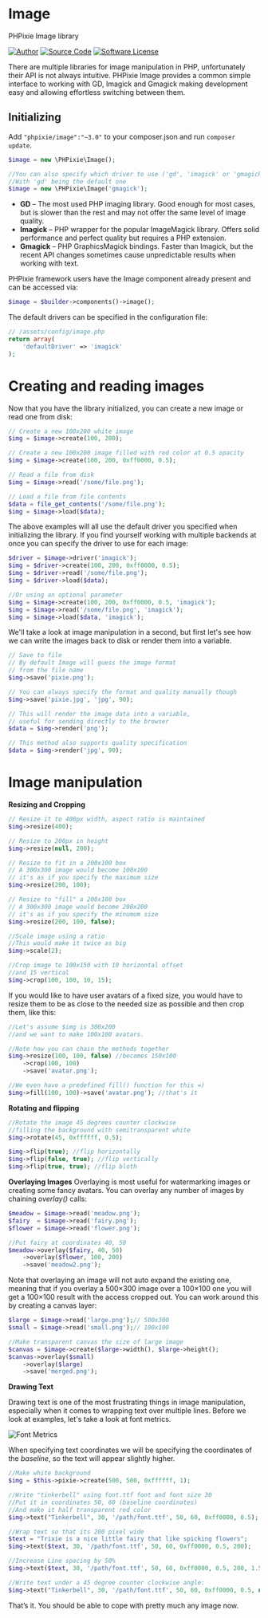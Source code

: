 # Image

PHPixie Image library

[![Author](http://img.shields.io/badge/author-@dracony-blue.svg?style=flat-square)](https://twitter.com/dracony)
[![Source Code](http://img.shields.io/badge/source-phpixie/image-blue.svg?style=flat-square)](https://github.com/phpixie/image)
[![Software License](https://img.shields.io/badge/license-BSD-brightgreen.svg?style=flat-square)](https://github.com/phpixie/orm/blob/master/LICENSE)

There are multiple libraries for image manipulation in PHP, unfortunately their API is not always intuitive.
PHPixie Image provides a common simple interface to working with GD, Imagick and Gmagick making development easy
and allowing effortless switching between them.

## Initializing

Add `"phpixie/image":"~3.0"` to your composer.json and run `composer update`.

```php
$image = new \PHPixie\Image();

//You can also specify which driver to use ('gd', 'imagick' or 'gmagick')
//With 'gd' being the default one
$image = new \PHPixie\Image('gmagick');
```

- **GD** – The most used PHP imaging library. Good enough for most cases, but is slower than the rest and may not offer the same level of image quality.
- **Imagick** – PHP wrapper for the popular ImageMagick library. Offers solid performance and perfect quality but requires a PHP extension.
- **Gmagick** – PHP GraphicsMagick bindings. Faster than Imagick, but the recent API changes sometimes cause unpredictable results when working with text.

PHPixie framework users have the Image component already present and can be accessed via:

```php
$image = $builder->components()->image();
```

The default drivers can be specified in the configuration file:

```php
// /assets/config/image.php
return array(
    'defaultDriver' => 'imagick'
);
```

# Creating and reading images

Now that you have the library initialized, you can create a new image or read one from disk:

```php
// Create a new 100x200 white image
$img = $image->create(100, 200);

// Create a new 100x200 image filled with red color at 0.5 opacity
$img = $image->create(100, 200, 0xff0000, 0.5);

// Read a file from disk
$img = $image->read('/some/file.png');

// Load a file from file contents
$data = file_get_contents('/some/file.png');
$img = $image->load($data);
```

The above examples will all use the default driver you specified when initializing the library.
If you find yourself working with multiple backends at once you can specify the driver to use for each image:

```php
$driver = $image->driver('imagick');
$img = $driver->create(100, 200, 0xff0000, 0.5);
$img = $driver->read('/some/file.png');
$img = $driver->load($data);

//Or using an optional parameter
$img = $image->create(100, 200, 0xff0000, 0.5, 'imagick');
$img = $image->read('/some/file.png', 'imagick');
$img = $image->load($data, 'imagick');
```

We'll take a look at image manipulation in a second, but first let's see how we can write the images back to disk or
render them into a variable.

```php
// Save to file
// By default Image will guess the image format
// from the file name
$img->save('pixie.png');

// You can always specify the format and quality manually though
$img->save('pixie.jpg', 'jpg', 90);

// This will render the image data into a variable,
// useful for sending directly to the browser
$data = $img->render('png');

// This method also supports quality specification
$data = $img->render('jpg', 90);
```

# Image manipulation

**Resizing and Cropping**

```php
// Resize it to 400px width, aspect ratio is maintained
$img->resize(400);

// Resize to 200px in height
$img->resize(null, 200);

// Resize to fit in a 200x100 box
// A 300x300 image would become 100x100
// it's as if you specify the maximum size
$img->resize(200, 100);

// Resize to "fill" a 200x100 box
// A 300x300 image would become 200x200
// it's as if you specify the minumum size
$img->resize(200, 100, false);

//Scale image using a ratio
//This would make it twice as big
$img->scale(2);

//Crop image to 100x150 with 10 horizontal offset
//and 15 vertical
$img->crop(100, 100, 10, 15);
```

If you would like to have user avatars of a fixed size, you would have to resize them to be as close to the needed size as possible and then crop them, like this:

```php
//Let's assume $img is 300x200
//and we want to make 100x100 avatars.

//Note how you can chain the methods together
$img->resize(100, 100, false) //becomes 150x100
	->crop(100, 100)
	->save('avatar.png');

//We even have a predefined fill() function for this =)
$img->fill(100, 100)->save('avatar.png'); //that's it
```

**Rotating and flipping**

```php
//Rotate the image 45 degrees counter clockwise
//filling the background with semitransparent white
$img->rotate(45, 0xffffff, 0.5);

$img->flip(true); //flip horizontally
$img->flip(false, true); //flip vertically
$img->flip(true, true); //flip bloth
```

**Overlaying Images**
Overlaying is most useful for watermarking images or creating some fancy avatars. You can overlay any number of images by chaining _overlay()_ calls:

```php
$meadow = $image->read('meadow.png');
$fairy  = $image->read('fairy.png');
$flower = $image->read('flower.png');

//Put fairy at coordinates 40, 50
$meadow->overlay($fairy, 40, 50)
	->overlay($flower, 100, 200)
	->save('meadow2.png');
```

Note that overlaying an image will not auto expand the existing one, meaning that if you overlay a 500×300 image over a 100×100 one you will get a 100×100 result with the access cropped out. You can work around this by creating a canvas layer:

```php
$large = $image->read('large.png');// 500x300
$small = $image->read('small.png');// 100x100

//Make transparent canvas the size of large image
$canvas = $image->create($large->width(), $large->height();
$canvas->overlay($small)
	->overlay($large)
	->save('merged.png');
```

**Drawing Text**

Drawing text is one of the most frustrating things in image manipulation, especially when it comes to wrapping text
over multiple lines. Before we look at examples, let's take a look at font metrics.

 ![Font Metrics](https://phpixie.com/images/blog/2013/07/Typography_Line_Terms.svg_.png)


When specifying text coordinates we will be specifying the coordinates of the *baseline*, so the text will appear slightly higher.

```php
//Make white background
$img = $this->pixie->create(500, 500, 0xffffff, 1);

//Write "tinkerbell" using font.ttf font and font size 30
//Put it in coordinates 50, 60 (baseline coordinates)
//And make it half transparent red color
$img->text("Tinkerbell", 30, '/path/font.ttf', 50, 60, 0xff0000, 0.5);

//Wrap text so that its 200 pixel wide
$text = "Trixie is a nice little fairy that like spicking flowers";
$img->text($text, 30, '/path/font.ttf', 50, 60, 0xff0000, 0.5, 200);

//Increase Line spacing by 50%
$img->text($text, 30, '/path/font.ttf', 50, 60, 0xff0000, 0.5, 200, 1.5);

//Write text under a 45 degree counter clockwise angle:
$img->text("Tinkerbell", 30, '/path/font.ttf', 50, 60, 0xff0000, 0.5, null, 1, 45);
```

That’s it. You should be able to cope with pretty much any image now.
